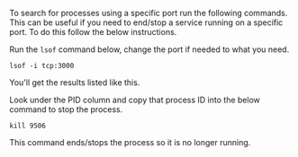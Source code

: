 To search for processes using a specific port run the following commands. This can be useful if you need to end/stop a service running on a specific port. To do this follow the below instructions.

Run the `lsof` command below, change the port if needed to what you need.

```
lsof -i tcp:3000
```

You'll get the results listed like this.

Look under the PID column and copy that process ID into the below command to stop the process.

```
kill 9506
```
This command ends/stops the process so it is no longer running.